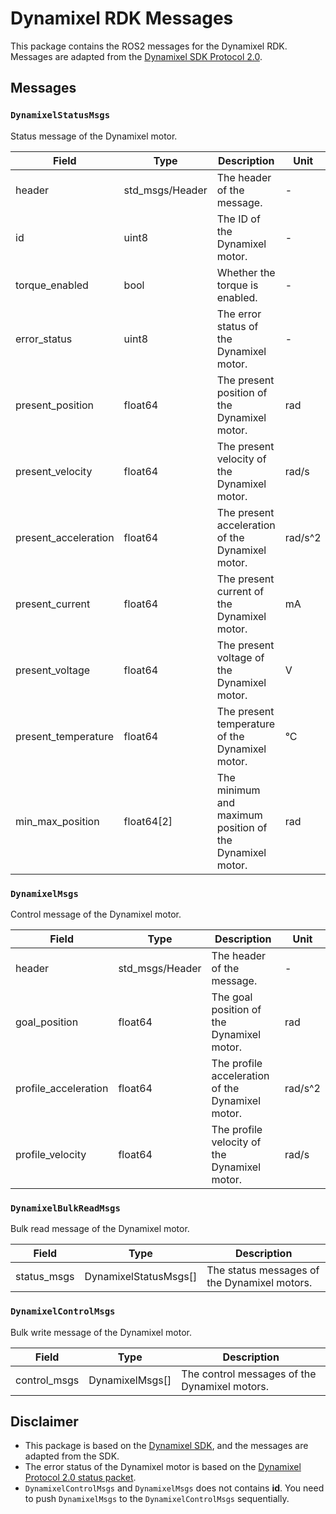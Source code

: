 # Dynamixel RDK Messages
This package contains the ROS2 messages for the Dynamixel RDK. Messages are adapted from the [Dynamixel SDK Protocol 2.0](https://emanual.robotis.com/docs/en/dxl/protocol2/).

## Messages
### `DynamixelStatusMsgs`
Status message of the Dynamixel motor.

| Field | Type | Description | Unit |
|-------|------|-------------|------|
| header | std_msgs/Header | The header of the message. | - |
| id | uint8 | The ID of the Dynamixel motor. | - |
| torque_enabled | bool | Whether the torque is enabled. | - |
| error_status | uint8 | The error status of the Dynamixel motor. | - |
| present_position | float64 | The present position of the Dynamixel motor. | rad |
| present_velocity | float64 | The present velocity of the Dynamixel motor. | rad/s |
| present_acceleration | float64 | The present acceleration of the Dynamixel motor. | rad/s^2 |
| present_current | float64 | The present current of the Dynamixel motor. | mA |
| present_voltage | float64 | The present voltage of the Dynamixel motor. | V |
| present_temperature | float64 | The present temperature of the Dynamixel motor. | °C |
| min_max_position | float64[2] | The minimum and maximum position of the Dynamixel motor. | rad |

### `DynamixelMsgs`
Control message of the Dynamixel motor.

| Field | Type | Description | Unit |
|-------|------|-------------|------|
| header | std_msgs/Header | The header of the message. | - |
| goal_position | float64 | The goal position of the Dynamixel motor. | rad |
| profile_acceleration | float64 | The profile acceleration of the Dynamixel motor. | rad/s^2 |
| profile_velocity | float64 | The profile velocity of the Dynamixel motor. | rad/s |

### `DynamixelBulkReadMsgs`
Bulk read message of the Dynamixel motor.

| Field | Type | Description |
|-------|------|-------------|
| status_msgs | DynamixelStatusMsgs[] | The status messages of the Dynamixel motors. |

### `DynamixelControlMsgs`
Bulk write message of the Dynamixel motor.

| Field | Type | Description |
|-------|------|-------------|
| control_msgs | DynamixelMsgs[] | The control messages of the Dynamixel motors. |

## Disclaimer
- This package is based on the [Dynamixel SDK](https://github.com/ROBOTIS-GIT/DynamixelSDK), and the messages are adapted from the SDK.
- The error status of the Dynamixel motor is based on the [Dynamixel Protocol 2.0 status packet](https://emanual.robotis.com/docs/en/dxl/protocol2/#status-packet).
- `DynamixelControlMsgs` and `DynamixelMsgs` does not contains **id**. You need to push `DynamixelMsgs` to the `DynamixelControlMsgs` sequentially.

